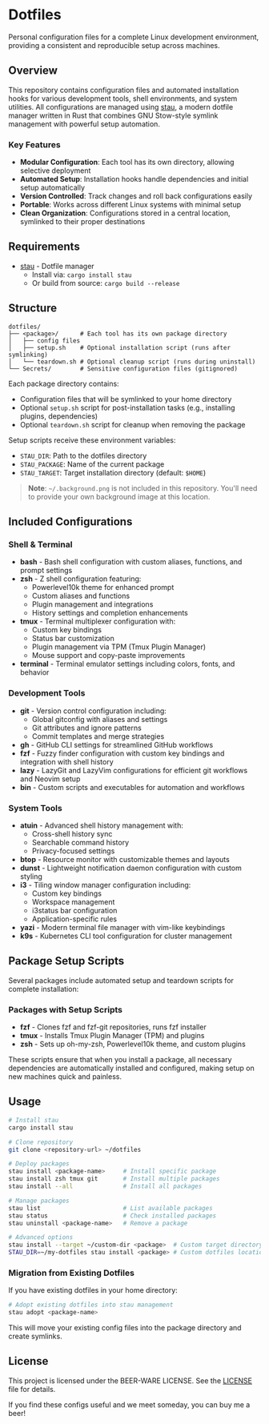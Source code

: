 # Dotfiles

Personal configuration files for a complete Linux development environment, providing a consistent and reproducible setup across machines.

## Overview

This repository contains configuration files and automated installation hooks for various development tools, shell environments, and system utilities. All configurations are managed using [stau](https://github.com/mhalder/stau), a modern dotfile manager written in Rust that combines GNU Stow-style symlink management with powerful setup automation.

### Key Features

- **Modular Configuration**: Each tool has its own directory, allowing selective deployment
- **Automated Setup**: Installation hooks handle dependencies and initial setup automatically
- **Version Controlled**: Track changes and roll back configurations easily
- **Portable**: Works across different Linux systems with minimal setup
- **Clean Organization**: Configurations stored in a central location, symlinked to their proper destinations

## Requirements

- [stau](https://github.com/mhalder/stau) - Dotfile manager
  - Install via: `cargo install stau`
  - Or build from source: `cargo build --release`

## Structure

```
dotfiles/
├── <package>/      # Each tool has its own package directory
│   ├── config files
│   ├── setup.sh    # Optional installation script (runs after symlinking)
│   └── teardown.sh # Optional cleanup script (runs during uninstall)
└── Secrets/        # Sensitive configuration files (gitignored)
```

Each package directory contains:
- Configuration files that will be symlinked to your home directory
- Optional `setup.sh` script for post-installation tasks (e.g., installing plugins, dependencies)
- Optional `teardown.sh` script for cleanup when removing the package

Setup scripts receive these environment variables:
- `STAU_DIR`: Path to the dotfiles directory
- `STAU_PACKAGE`: Name of the current package
- `STAU_TARGET`: Target installation directory (default: `$HOME`)

> **Note**: `~/.background.png` is not included in this repository. You'll need to provide your own background image at this location.

## Included Configurations

### Shell & Terminal

- **bash** - Bash shell configuration with custom aliases, functions, and prompt settings
- **zsh** - Z shell configuration featuring:
  - Powerlevel10k theme for enhanced prompt
  - Custom aliases and functions
  - Plugin management and integrations
  - History settings and completion enhancements
- **tmux** - Terminal multiplexer configuration with:
  - Custom key bindings
  - Status bar customization
  - Plugin management via TPM (Tmux Plugin Manager)
  - Mouse support and copy-paste improvements
- **terminal** - Terminal emulator settings including colors, fonts, and behavior

### Development Tools

- **git** - Version control configuration including:
  - Global gitconfig with aliases and settings
  - Git attributes and ignore patterns
  - Commit templates and merge strategies
- **gh** - GitHub CLI settings for streamlined GitHub workflows
- **fzf** - Fuzzy finder configuration with custom key bindings and integration with shell history
- **lazy** - LazyGit and LazyVim configurations for efficient git workflows and Neovim setup
- **bin** - Custom scripts and executables for automation and workflows

### System Tools

- **atuin** - Advanced shell history management with:
  - Cross-shell history sync
  - Searchable command history
  - Privacy-focused settings
- **btop** - Resource monitor with customizable themes and layouts
- **dunst** - Lightweight notification daemon configuration with custom styling
- **i3** - Tiling window manager configuration including:
  - Custom key bindings
  - Workspace management
  - i3status bar configuration
  - Application-specific rules
- **yazi** - Modern terminal file manager with vim-like keybindings
- **k9s** - Kubernetes CLI tool configuration for cluster management

## Package Setup Scripts

Several packages include automated setup and teardown scripts for complete installation:

### Packages with Setup Scripts

- **fzf** - Clones fzf and fzf-git repositories, runs fzf installer
- **tmux** - Installs Tmux Plugin Manager (TPM) and plugins
- **zsh** - Sets up oh-my-zsh, Powerlevel10k theme, and custom plugins

These scripts ensure that when you install a package, all necessary dependencies are automatically installed and configured, making setup on new machines quick and painless.

## Usage

```bash
# Install stau
cargo install stau

# Clone repository
git clone <repository-url> ~/dotfiles

# Deploy packages
stau install <package-name>     # Install specific package
stau install zsh tmux git       # Install multiple packages
stau install --all              # Install all packages

# Manage packages
stau list                       # List available packages
stau status                     # Check installed packages
stau uninstall <package-name>   # Remove a package

# Advanced options
stau install --target ~/custom-dir <package>  # Custom target directory
STAU_DIR=~/my-dotfiles stau install <package> # Custom dotfiles location
```

### Migration from Existing Dotfiles

If you have existing dotfiles in your home directory:

```bash
# Adopt existing dotfiles into stau management
stau adopt <package-name>
```

This will move your existing config files into the package directory and create symlinks.

## License

This project is licensed under the BEER-WARE LICENSE. See the [LICENSE](LICENSE) file for details.

If you find these configs useful and we meet someday, you can buy me a beer!
